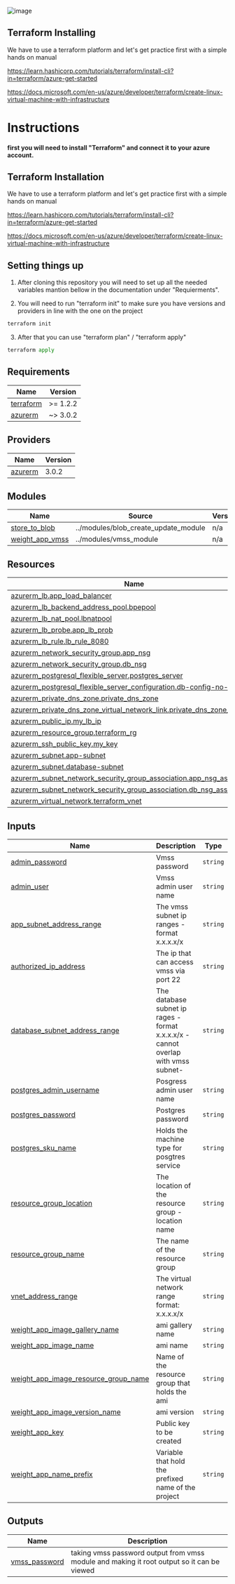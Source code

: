  ![image](https://bootcamp.rhinops.io/images/terraform-logo.png)


## Terraform Installing

We have to use a terraform platform and let's get practice first with a simple hands on manual

https://learn.hashicorp.com/tutorials/terraform/install-cli?in=terraform/azure-get-started

https://docs.microsoft.com/en-us/azure/developer/terraform/create-linux-virtual-machine-with-infrastructure

# Instructions

#### first you will need to install "Terraform" and connect it to your azure account.


## Terraform Installation

We have to use a terraform platform and let's get practice first with a simple hands on manual

https://learn.hashicorp.com/tutorials/terraform/install-cli?in=terraform/azure-get-started

https://docs.microsoft.com/en-us/azure/developer/terraform/create-linux-virtual-machine-with-infrastructure

## Setting things up

1) After cloning this repository you will need to set up all the needed variables mantion bellow in the documentation under "Requierments".

2) You will need to run "terraform init" to make sure you have versions and providers in line with the one on the project

```python
terraform init
```
3) After that you can use "terraform plan" / "terraform apply"

```python
terraform apply
```

## Requirements

| Name | Version |
|------|---------|
| <a name="requirement_terraform"></a> [terraform](#requirement\_terraform) | >= 1.2.2 |
| <a name="requirement_azurerm"></a> [azurerm](#requirement\_azurerm) | ~> 3.0.2 |

## Providers

| Name | Version |
|------|---------|
| <a name="provider_azurerm"></a> [azurerm](#provider\_azurerm) | 3.0.2 |

## Modules

| Name | Source | Version |
|------|--------|---------|
| <a name="module_store_to_blob"></a> [store\_to\_blob](#module\_store\_to\_blob) | ../modules/blob_create_update_module | n/a |
| <a name="module_weight_app_vmss"></a> [weight\_app\_vmss](#module\_weight\_app\_vmss) | ../modules/vmss_module | n/a |

## Resources

| Name | Type |
|------|------|
| [azurerm_lb.app_load_balancer](https://registry.terraform.io/providers/hashicorp/azurerm/latest/docs/resources/lb) | resource |
| [azurerm_lb_backend_address_pool.bpepool](https://registry.terraform.io/providers/hashicorp/azurerm/latest/docs/resources/lb_backend_address_pool) | resource |
| [azurerm_lb_nat_pool.lbnatpool](https://registry.terraform.io/providers/hashicorp/azurerm/latest/docs/resources/lb_nat_pool) | resource |
| [azurerm_lb_probe.app_lb_prob](https://registry.terraform.io/providers/hashicorp/azurerm/latest/docs/resources/lb_probe) | resource |
| [azurerm_lb_rule.lb_rule_8080](https://registry.terraform.io/providers/hashicorp/azurerm/latest/docs/resources/lb_rule) | resource |
| [azurerm_network_security_group.app_nsg](https://registry.terraform.io/providers/hashicorp/azurerm/latest/docs/resources/network_security_group) | resource |
| [azurerm_network_security_group.db_nsg](https://registry.terraform.io/providers/hashicorp/azurerm/latest/docs/resources/network_security_group) | resource |
| [azurerm_postgresql_flexible_server.postgres_server](https://registry.terraform.io/providers/hashicorp/azurerm/latest/docs/resources/postgresql_flexible_server) | resource |
| [azurerm_postgresql_flexible_server_configuration.db-config-no-ssl](https://registry.terraform.io/providers/hashicorp/azurerm/latest/docs/resources/postgresql_flexible_server_configuration) | resource |
| [azurerm_private_dns_zone.private_dns_zone](https://registry.terraform.io/providers/hashicorp/azurerm/latest/docs/resources/private_dns_zone) | resource |
| [azurerm_private_dns_zone_virtual_network_link.private_dns_zone_vnl](https://registry.terraform.io/providers/hashicorp/azurerm/latest/docs/resources/private_dns_zone_virtual_network_link) | resource |
| [azurerm_public_ip.my_lb_ip](https://registry.terraform.io/providers/hashicorp/azurerm/latest/docs/resources/public_ip) | resource |
| [azurerm_resource_group.terraform_rg](https://registry.terraform.io/providers/hashicorp/azurerm/latest/docs/resources/resource_group) | resource |
| [azurerm_ssh_public_key.my_key](https://registry.terraform.io/providers/hashicorp/azurerm/latest/docs/resources/ssh_public_key) | resource |
| [azurerm_subnet.app-subnet](https://registry.terraform.io/providers/hashicorp/azurerm/latest/docs/resources/subnet) | resource |
| [azurerm_subnet.database-subnet](https://registry.terraform.io/providers/hashicorp/azurerm/latest/docs/resources/subnet) | resource |
| [azurerm_subnet_network_security_group_association.app_nsg_association](https://registry.terraform.io/providers/hashicorp/azurerm/latest/docs/resources/subnet_network_security_group_association) | resource |
| [azurerm_subnet_network_security_group_association.db_nsg_association](https://registry.terraform.io/providers/hashicorp/azurerm/latest/docs/resources/subnet_network_security_group_association) | resource |
| [azurerm_virtual_network.terraform_vnet](https://registry.terraform.io/providers/hashicorp/azurerm/latest/docs/resources/virtual_network) | resource |

## Inputs

| Name | Description | Type | Default | Required |
|------|-------------|------|---------|:--------:|
| <a name="input_admin_password"></a> [admin\_password](#input\_admin\_password) | Vmss password | `string` | n/a | yes |
| <a name="input_admin_user"></a> [admin\_user](#input\_admin\_user) | Vmss admin user name | `string` | n/a | yes |
| <a name="input_app_subnet_address_range"></a> [app\_subnet\_address\_range](#input\_app\_subnet\_address\_range) | The vmss subnet ip ranges - format x.x.x.x/x | `string` | n/a | yes |
| <a name="input_authorized_ip_address"></a> [authorized\_ip\_address](#input\_authorized\_ip\_address) | The ip that can access vmss via port 22 | `string` | n/a | yes |
| <a name="input_database_subnet_address_range"></a> [database\_subnet\_address\_range](#input\_database\_subnet\_address\_range) | The database subnet ip rages -format x.x.x.x/x -cannot overlap with vmss subnet- | `string` | n/a | yes |
| <a name="input_postgres_admin_username"></a> [postgres\_admin\_username](#input\_postgres\_admin\_username) | Posgress admin user name | `string` | n/a | yes |
| <a name="input_postgres_password"></a> [postgres\_password](#input\_postgres\_password) | Postgres password | `string` | n/a | yes |
| <a name="input_postgres_sku_name"></a> [postgres\_sku\_name](#input\_postgres\_sku\_name) | Holds the machine type for posgtres service | `string` | n/a | yes |
| <a name="input_resource_group_location"></a> [resource\_group\_location](#input\_resource\_group\_location) | The location of the resource group - location name | `string` | n/a | yes |
| <a name="input_resource_group_name"></a> [resource\_group\_name](#input\_resource\_group\_name) | The name of the resource group | `string` | n/a | yes |
| <a name="input_vnet_address_range"></a> [vnet\_address\_range](#input\_vnet\_address\_range) | The virtual network range format: x.x.x.x/x | `string` | n/a | yes |
| <a name="input_weight_app_image_gallery_name"></a> [weight\_app\_image\_gallery\_name](#input\_weight\_app\_image\_gallery\_name) | ami gallery name | `string` | n/a | yes |
| <a name="input_weight_app_image_name"></a> [weight\_app\_image\_name](#input\_weight\_app\_image\_name) | ami name | `string` | n/a | yes |
| <a name="input_weight_app_image_resource_group_name"></a> [weight\_app\_image\_resource\_group\_name](#input\_weight\_app\_image\_resource\_group\_name) | Name of the resource group that holds the ami | `string` | n/a | yes |
| <a name="input_weight_app_image_version_name"></a> [weight\_app\_image\_version\_name](#input\_weight\_app\_image\_version\_name) | ami version | `string` | n/a | yes |
| <a name="input_weight_app_key"></a> [weight\_app\_key](#input\_weight\_app\_key) | Public key to be created | `string` | n/a | yes |
| <a name="input_weight_app_name_prefix"></a> [weight\_app\_name\_prefix](#input\_weight\_app\_name\_prefix) | Variable that hold the prefixed name of the project | `string` | n/a | yes |

## Outputs

| Name | Description |
|------|-------------|
| <a name="output_vmss_password"></a> [vmss\_password](#output\_vmss\_password) | taking vmss password output from vmss module and making it root output so it can be viewed |

